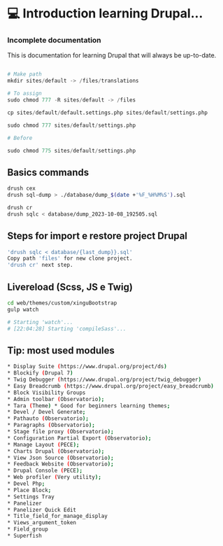# 💻 Introduction learning Drupal...

### Incomplete documentation

This is documentation for learning Drupal that will always be up-to-date.

```python   

# Make path
mkdir sites/default -> /files/translations

# To assign 
sudo chmod 777 -R sites/default -> /files

cp sites/default/default.settings.php sites/default/settings.php

sudo chmod 777 sites/default/settings.php

# Before 

sudo chmod 775 sites/default/settings.php

```

## Basics commands

```bash
drush cex 
drush sql-dump > ./database/dump_$(date +'%F_%H%M%S').sql

drush cr
drush sqlc < database/dump_2023-10-08_192505.sql

```

## Steps for import e restore project Drupal

```bash
'drush sqlc < database/{last_dump}}.sql'
Copy path 'files' for new clone project.
'drush cr' next step.

```

## Livereload (Scss, JS e Twig)

```bash
cd web/themes/custom/xinguBootstrap
gulp watch

# Starting 'watch'...
# [22:04:28] Starting 'compileSass'...

```

## Tip: most used modules

```bash
* Display Suite (https://www.drupal.org/project/ds)
* Blockify (Drupal 7)
* Twig Debugger (https://www.drupal.org/project/twig_debugger)
* Easy Breadcrumb (https://www.drupal.org/project/easy_breadcrumb)
* Block Visibility Groups
* Admin toolbar (Observatorio);
* Tara (Theme) * Good for beginners learning themes;
* Devel / Devel Generate;
* Pathauto (Observatorio);
* Paragraphs (Observatorio);
* Stage file proxy (Observatorio);
* Configuration Partial Export (Observatorio);
* Manage Layout (PECE);
* Charts Drupal (Observatorio);
* View Json Source (Observatorio);
* Feedback Website (Observatorio);
* Drupal Console (PECE);
* Web profiler (Very utility);
* Devel Php;
* Place Block;
* Settings Tray
* Panelizer
* Panelizer Quick Edit
* Title_field_for_manage_display
* Views_argument_token
* Field_group
* Superfish
```
